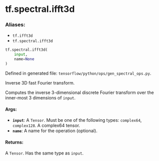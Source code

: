 <div itemscope itemtype="http://developers.google.com/ReferenceObject">
<meta itemprop="name" content="tf.spectral.ifft3d" />
<meta itemprop="path" content="Stable" />
</div>

# tf.spectral.ifft3d

### Aliases:

* `tf.ifft3d`
* `tf.spectral.ifft3d`

``` python
tf.spectral.ifft3d(
    input,
    name=None
)
```



Defined in generated file: `tensorflow/python/ops/gen_spectral_ops.py`.

Inverse 3D fast Fourier transform.

Computes the inverse 3-dimensional discrete Fourier transform over the
inner-most 3 dimensions of `input`.

#### Args:

* <b>`input`</b>: A `Tensor`. Must be one of the following types: `complex64`, `complex128`.
    A complex64 tensor.
* <b>`name`</b>: A name for the operation (optional).


#### Returns:

A `Tensor`. Has the same type as `input`.